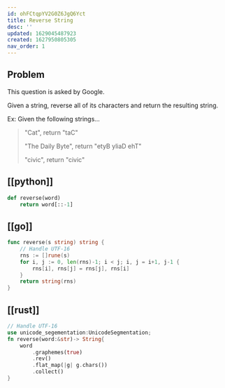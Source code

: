 ```yaml
---
id: ohFCtqpYV2G0Z6JgQ6Yct
title: Reverse String
desc: ''
updated: 1629045487923
created: 1627950805305
nav_order: 1
---
```

## Problem

This question is asked by Google.

Given a string, reverse all of its characters and return the resulting string.

Ex: Given the following strings...

> "Cat", return "taC"
>
> "The Daily Byte", return "etyB yliaD ehT"
>
> "civic", return "civic"

## [[python]]

```python
def reverse(word)
    return word[::-1]
```

## [[go]]

```go
func reverse(s string) string {
    // Handle UTF-16
    rns := []rune(s)
    for i, j := 0, len(rns)-1; i < j; i, j = i+1, j-1 {
        rns[i], rns[j] = rns[j], rns[i]
    }
    return string(rns)
}
```

## [[rust]]

```rust
// Handle UTF-16
use unicode_segementation:UnicodeSegmentation;
fn reverse(word:&str)-> String{
    word
        .graphemes(true)
        .rev()
        .flat_map(|g| g.chars())
        .collect()
}
```

